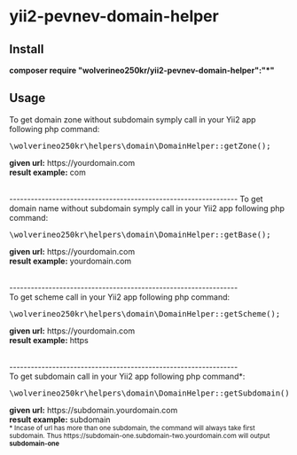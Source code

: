 # yii2-pevnev-domain-helper
<p>
<h2>Install</h2>
<b>composer require "wolverineo250kr/yii2-pevnev-domain-helper":"*"</b>
<h2>Usage</h2>
To get domain zone without subdomain symply call in your Yii2 app following php command:
<pre>
\wolverineo250kr\helpers\domain\DomainHelper::getZone();
</pre>
<b>given url:</b> https://yourdomain.com<br>
<b>result example:</b> com<p>
<br/>
----------------------------------------------------------------
To get domain name without subdomain symply call in your Yii2 app following php command:
<pre>
\wolverineo250kr\helpers\domain\DomainHelper::getBase();
</pre>
<b>given url:</b> https://yourdomain.com<br>
<b>result example:</b> yourdomain.com<p>
<br/>
----------------------------------------------------------------
<br/>
To get scheme call in your Yii2 app following php command:
<pre>
\wolverineo250kr\helpers\domain\DomainHelper::getScheme();
</pre> 
<b>given url:</b> https://yourdomain.com<br>
<b>result example:</b> https<p>
<br/>
----------------------------------------------------------------
<br/>
To get subdomain call in your Yii2 app following php command*:
<pre>
\wolverineo250kr\helpers\domain\DomainHelper::getSubdomain();
</pre>
<b>given url:</b> https://subdomain.yourdomain.com<br>
<b>result example:</b> subdomain<br/>
<sub>* Incase of url has more than one subdomain, the command will always take first subdomain. Thus https://subdomain-one.subdomain-two.yourdomain.com will output <b>subdomain-one</b></sub>
